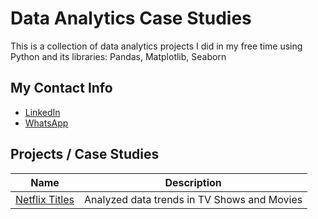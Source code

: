 # Data Analytics Case Studies
This is a collection of data analytics projects I did in my free time using Python and its libraries: Pandas, Matplotlib, Seaborn

## My Contact Info
- [LinkedIn](https://www.linkedin.com/in/albraa-alsakor-90b218212/)
- [WhatsApp](https://wa.me/+905312399155)

## Projects / Case Studies
| Name | Description |
|-|-|
| [Netflix Titles](https://github.com/royalfalcon1146/data-analytics-case-studies/tree/main/netflix-titles) | Analyzed data trends in TV Shows and Movies |
